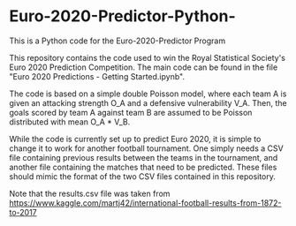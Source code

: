# Euro-2020-Predictor-Python-
This is a Python code for the Euro-2020-Predictor Program

This repository contains the code used to win the Royal Statistical Society's Euro 2020 Prediction Competition.
The main code can be found in the file "Euro 2020 Predictions - Getting Started.ipynb".

The code is based on a simple double Poisson model, where each team A is given an attacking strength O_A 
and a defensive vulnerability V_A. Then, the goals scored by team A against team B are assumed to be Poisson 
distributed with mean O_A * V_B.

While the code is currently set up to predict Euro 2020, it is simple to change it to work for another 
football tournament. One simply needs a CSV file containing previous results between the teams in the
tournament, and another file containing the matches that need to be predicted. These files should mimic
the format of the two CSV files contained in this repository.

Note that the results.csv file was taken from 
https://www.kaggle.com/martj42/international-football-results-from-1872-to-2017
